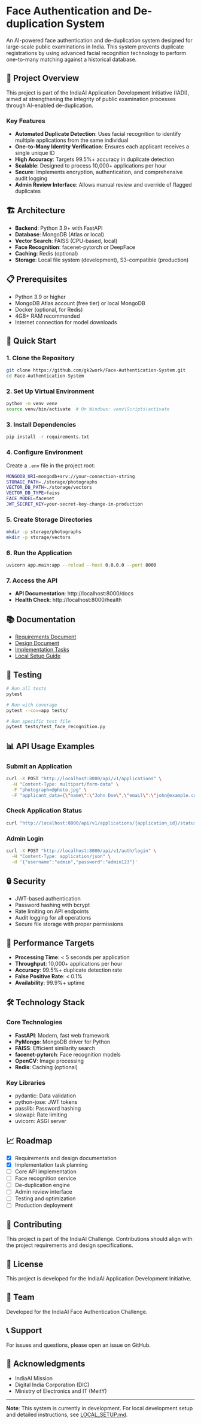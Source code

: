 # Face Authentication and De-duplication System

An AI-powered face authentication and de-duplication system designed for large-scale public examinations in India. This system prevents duplicate registrations by using advanced facial recognition technology to perform one-to-many matching against a historical database.

## 🎯 Project Overview

This project is part of the IndiaAI Application Development Initiative (IADI), aimed at strengthening the integrity of public examination processes through AI-enabled de-duplication.

### Key Features

- **Automated Duplicate Detection**: Uses facial recognition to identify multiple applications from the same individual
- **One-to-Many Identity Verification**: Ensures each applicant receives a single unique ID
- **High Accuracy**: Targets 99.5%+ accuracy in duplicate detection
- **Scalable**: Designed to process 10,000+ applications per hour
- **Secure**: Implements encryption, authentication, and comprehensive audit logging
- **Admin Review Interface**: Allows manual review and override of flagged duplicates

## 🏗️ Architecture

- **Backend**: Python 3.9+ with FastAPI
- **Database**: MongoDB (Atlas or local)
- **Vector Search**: FAISS (CPU-based, local)
- **Face Recognition**: facenet-pytorch or DeepFace
- **Caching**: Redis (optional)
- **Storage**: Local file system (development), S3-compatible (production)

## 📋 Prerequisites

- Python 3.9 or higher
- MongoDB Atlas account (free tier) or local MongoDB
- Docker (optional, for Redis)
- 4GB+ RAM recommended
- Internet connection for model downloads

## 🚀 Quick Start

### 1. Clone the Repository

```bash
git clone https://github.com/gk2work/Face-Authentication-System.git
cd Face-Authentication-System
```

### 2. Set Up Virtual Environment

```bash
python -m venv venv
source venv/bin/activate  # On Windows: venv\Scripts\activate
```

### 3. Install Dependencies

```bash
pip install -r requirements.txt
```

### 4. Configure Environment

Create a `.env` file in the project root:

```bash
MONGODB_URI=mongodb+srv://your-connection-string
STORAGE_PATH=./storage/photographs
VECTOR_DB_PATH=./storage/vectors
VECTOR_DB_TYPE=faiss
FACE_MODEL=facenet
JWT_SECRET_KEY=your-secret-key-change-in-production
```

### 5. Create Storage Directories

```bash
mkdir -p storage/photographs
mkdir -p storage/vectors
```

### 6. Run the Application

```bash
uvicorn app.main:app --reload --host 0.0.0.0 --port 8000
```

### 7. Access the API

- **API Documentation**: http://localhost:8000/docs
- **Health Check**: http://localhost:8000/health

## 📚 Documentation

- [Requirements Document](.kiro/specs/face-authentication-deduplication/requirements.md)
- [Design Document](.kiro/specs/face-authentication-deduplication/design.md)
- [Implementation Tasks](.kiro/specs/face-authentication-deduplication/tasks.md)
- [Local Setup Guide](.kiro/specs/face-authentication-deduplication/LOCAL_SETUP.md)

## 🧪 Testing

```bash
# Run all tests
pytest

# Run with coverage
pytest --cov=app tests/

# Run specific test file
pytest tests/test_face_recognition.py
```

## 📊 API Usage Examples

### Submit an Application

```bash
curl -X POST "http://localhost:8000/api/v1/applications" \
  -H "Content-Type: multipart/form-data" \
  -F "photograph=@photo.jpg" \
  -F "applicant_data={\"name\":\"John Doe\",\"email\":\"john@example.com\"}"
```

### Check Application Status

```bash
curl "http://localhost:8000/api/v1/applications/{application_id}/status"
```

### Admin Login

```bash
curl -X POST "http://localhost:8000/api/v1/auth/login" \
  -H "Content-Type: application/json" \
  -d '{"username":"admin","password":"admin123"}'
```

## 🔒 Security

- JWT-based authentication
- Password hashing with bcrypt
- Rate limiting on API endpoints
- Audit logging for all operations
- Secure file storage with proper permissions

## 🎯 Performance Targets

- **Processing Time**: < 5 seconds per application
- **Throughput**: 10,000+ applications per hour
- **Accuracy**: 99.5%+ duplicate detection rate
- **False Positive Rate**: < 0.1%
- **Availability**: 99.9%+ uptime

## 🛠️ Technology Stack

### Core Technologies

- **FastAPI**: Modern, fast web framework
- **PyMongo**: MongoDB driver for Python
- **FAISS**: Efficient similarity search
- **facenet-pytorch**: Face recognition models
- **OpenCV**: Image processing
- **Redis**: Caching (optional)

### Key Libraries

- pydantic: Data validation
- python-jose: JWT tokens
- passlib: Password hashing
- slowapi: Rate limiting
- uvicorn: ASGI server

## 📈 Roadmap

- [x] Requirements and design documentation
- [x] Implementation task planning
- [ ] Core API implementation
- [ ] Face recognition service
- [ ] De-duplication engine
- [ ] Admin review interface
- [ ] Testing and optimization
- [ ] Production deployment

## 🤝 Contributing

This project is part of the IndiaAI Challenge. Contributions should align with the project requirements and design specifications.

## 📄 License

This project is developed for the IndiaAI Application Development Initiative.

## 👥 Team

Developed for the IndiaAI Face Authentication Challenge.

## 📞 Support

For issues and questions, please open an issue on GitHub.

## 🙏 Acknowledgments

- IndiaAI Mission
- Digital India Corporation (DIC)
- Ministry of Electronics and IT (MeitY)

---

**Note**: This system is currently in development. For local development setup and detailed instructions, see [LOCAL_SETUP.md](.kiro/specs/face-authentication-deduplication/LOCAL_SETUP.md).
